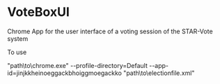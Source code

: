 # VoteBoxUI
Chrome App for the user interface of a voting session of the STAR-Vote system

To use

"path\to\chrome.exe" --profile-directory=Default --app-id=jinjkkheinoeggackbhoiggmoegackko "path\to\electionfile.xml"
